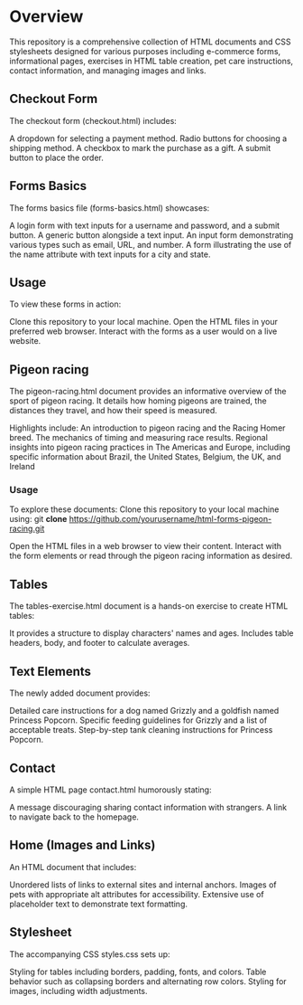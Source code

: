 # Overview
This repository is a comprehensive collection of HTML documents and CSS stylesheets designed for various purposes including e-commerce forms, informational pages, exercises in HTML table creation, pet care instructions, contact information, and managing images and links.

## Checkout Form

The checkout form (checkout.html) includes:

A dropdown for selecting a payment method.
Radio buttons for choosing a shipping method.
A checkbox to mark the purchase as a gift.
A submit button to place the order.

## Forms Basics

The forms basics file (forms-basics.html) showcases:

A login form with text inputs for a username and password, and a submit button.
A generic button alongside a text input.
An input form demonstrating various types such as email, URL, and number.
A form illustrating the use of the name attribute with text inputs for a city and state.

## Usage

To view these forms in action:

Clone this repository to your local machine.
Open the HTML files in your preferred web browser.
Interact with the forms as a user would on a live website.

## Pigeon racing

The pigeon-racing.html document provides an informative overview of the sport of pigeon racing. It details how homing pigeons are trained, the distances they travel, and how their speed is measured.

Highlights include:
An introduction to pigeon racing and the Racing Homer breed.
The mechanics of timing and measuring race results.
Regional insights into pigeon racing practices in The Americas and Europe, including specific information about Brazil, the United States, Belgium, the UK, and Ireland

### Usage

To explore these documents:
Clone this repository to your local machine using: git **clone** https://github.com/yourusername/html-forms-pigeon-racing.git

Open the HTML files in a web browser to view their content.
Interact with the form elements or read through the pigeon racing information as desired.

## Tables

The tables-exercise.html document is a hands-on exercise to create HTML tables:

It provides a structure to display characters' names and ages.
Includes table headers, body, and footer to calculate averages.

## Text Elements

The newly added document provides:

Detailed care instructions for a dog named Grizzly and a goldfish named Princess Popcorn.
Specific feeding guidelines for Grizzly and a list of acceptable treats.
Step-by-step tank cleaning instructions for Princess Popcorn.

## Contact 

A simple HTML page contact.html humorously stating:

A message discouraging sharing contact information with strangers.
A link to navigate back to the homepage.

## Home (Images and Links)

An HTML document that includes:

Unordered lists of links to external sites and internal anchors.
Images of pets with appropriate alt attributes for accessibility.
Extensive use of placeholder text to demonstrate text formatting.

## Stylesheet

The accompanying CSS styles.css sets up:

Styling for tables including borders, padding, fonts, and colors.
Table behavior such as collapsing borders and alternating row colors.
Styling for images, including width adjustments.
